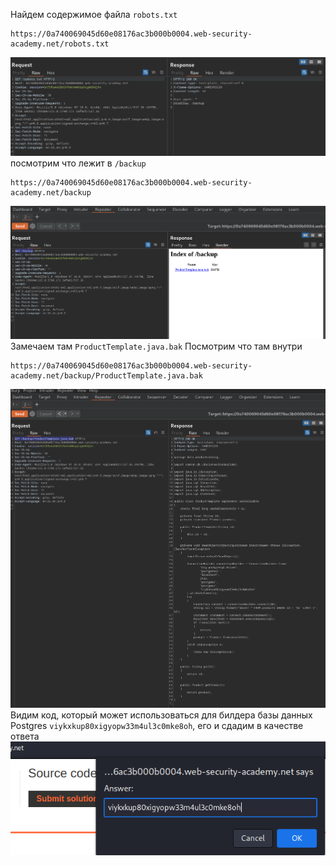Найдем содержимое файла `robots.txt`
```
https://0a740069045d60e08176ac3b000b0004.web-security-academy.net/robots.txt
```
![img](https://github.com/adyatlove/PortSwiggerAcademy/blob/main/6.%20Information%20disclosure%20vulnerabilities/3.%20Source%20code%20disclosure%20via%20backup%20files/pics%20for%20walktrough/1.png)
посмотрим что лежит в `/backup`
```
https://0a740069045d60e08176ac3b000b0004.web-security-academy.net/backup
```
![img](https://github.com/adyatlove/PortSwiggerAcademy/blob/main/6.%20Information%20disclosure%20vulnerabilities/3.%20Source%20code%20disclosure%20via%20backup%20files/pics%20for%20walktrough/2.png)
Замечаем там `ProductTemplate.java.bak`
Посмотрим что там внутри
```
https://0a740069045d60e08176ac3b000b0004.web-security-academy.net/backup/ProductTemplate.java.bak
```
![img](https://github.com/adyatlove/PortSwiggerAcademy/blob/main/6.%20Information%20disclosure%20vulnerabilities/3.%20Source%20code%20disclosure%20via%20backup%20files/pics%20for%20walktrough/3.png)
Видим код, который может использоваться для билдера базы данных Postgres `viykxkup80xigyopw33m4ul3c0mke8oh`, его и сдадим в качестве ответа
![img](https://github.com/adyatlove/PortSwiggerAcademy/blob/main/6.%20Information%20disclosure%20vulnerabilities/3.%20Source%20code%20disclosure%20via%20backup%20files/pics%20for%20walktrough/4.png)
